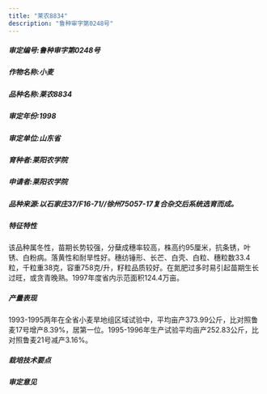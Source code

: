 ```yaml
---
title: "莱农8834"
description: "鲁种审字第0248号"
---
```

##### 审定编号:鲁种审字第0248号

##### 作物名称:小麦

##### 品种名称:莱农8834

##### 审定年份:1998

##### 审定单位:山东省

##### 育种者:莱阳农学院

##### 申请者:莱阳农学院

##### 品种来源:以石家庄37/F16-71//徐州75057-17复合杂交后系统选育而成。

##### 特征特性
该品种属冬性，苗期长势较强，分蘖成穗率较高，株高约95厘米，抗条锈，叶锈、白粉病。落黄性和耐旱性好。穗纺锤形、长芒、白壳、白粒、穗粒数33.4粒，千粒重38克，容重758克/升，籽粒品质较好。在氮肥过多时易引起苗期生长过旺，或贪青晚熟。1997年度省内示范面积124.4万亩。

##### 产量表现
1993-1995两年在全省小麦旱地组区域试验中，平均亩产373.99公斤，比对照鲁麦17号增产8.39%，居第一位。1995-1996年生产试验平均亩产252.83公斤，比对照鲁麦21号减产3.16%。

##### 栽培技术要点


##### 审定意见

